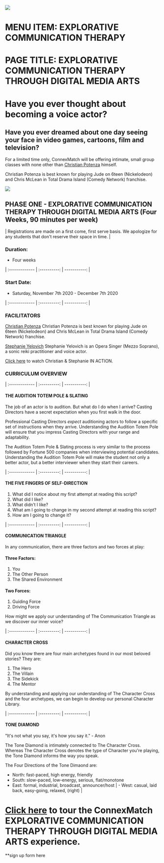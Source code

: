 <html>
<head></head>

<body>

<img src = "https://theseeker.ca/wp-content/uploads/2017/04/CAPE-012-Christian-Potenza.jpg">

# MENU ITEM: EXPLORATIVE COMMUNICATION THERAPY
# PAGE TITLE: EXPLORATIVE COMMUNICATION THERAPY THROUGH DIGITAL MEDIA ARTS

# Have you ever thought about becoming a voice actor?

## Have you ever dreamed about one day seeing your face in video games, cartoons, film and television?

For a limited time only, ConnexMatch will be offering intimate, small group classes with none other than [Christian Potenza](https://youtu.be/WmtTnG1B2Qg) himself.

Christian Potenza is best known for playing Jude on 6teen (Nickelodeon) and Chris McLean in Total Drama Island (Comedy Network) franchise.

<img src = "https://m.media-amazon.com/images/M/MV5BMTYyNDA4ODgwNl5BMl5BanBnXkFtZTgwNzQ4MTYxNzE@._V1_SY1000_CR0,0,1501,1000_AL_.jpg">


## PHASE ONE - EXPLORATIVE COMMUNICATION THERAPY THROUGH DIGITAL MEDIA ARTS (Four Weeks, 90 minutes per week)

| Registrations are made on a first come, first serve basis. We apologize for any students that don't reserve their space in time. |


### Duration: 
- Four weeks

| :------------- | :----------: | -----------: |

### Start Date: 
- Saturday, November 7th 2020 - December 7th 2020

| :------------- | :----------: | -----------: |

### FACILITATORS

[Christian Potenza](https://www.imdb.com/name/nm0693066/)
Christian Potenza is best known for playing Jude on 6teen (Nickelodeon) and Chris McLean in Total Drama Island (Comedy Network) franchise.

[Stephanie Yelovich](https://www.facebook.com/watch/?v=594976971371259)
Stephanie Yelovich is an Opera Singer (Mezzo Soprano), a sonic reiki practitioner and voice actor.

[Click here](https://www.facebook.com/watch/?v=3038585346220366) to watch Christian & Stephanie IN ACTION.


### CURRICULUM OVERVIEW

| :------------- | :----------: | -----------: |

#### THE AUDITION TOTEM POLE & SLATING

The job of an actor is to audition. But what do I do when I arrive? Casting Directors have a secret expectation when you first walk in the door.

Professional Casting Directors *expect* auditioning actors to follow a specific set of instructions when they arrive. Understanding the Audition Totem Pole will ensure that you impress Casting Directors with your range and adaptability.

The Audition Totem Pole & Slating process is very similar to the process followed by Fortune 500 companies when interviewing potential candidates. Understanding the Audition Totem Pole will make the student not only a better actor, but a better interviewer when they start their careers.

| :------------- | :----------: | -----------: |

#### THE FIVE FINGERS OF SELF-DIRECTION

1. What did I notice about my first attempt at reading this script? 
2. What did I like? 
3. What didn’t I like? 
4. What am I going to change in my second attempt at reading this script?
5. How am I going to change it?

| :------------- | :----------: | -----------: |

#### COMMUNICATION TRIANGLE

In any communication, there are three factors and two forces at play:

#### Three Factors:

1. You
2. The Other Person
3. The Shared Environment

#### Two Forces: 

1. Guiding Force
2. Driving Force

How might we apply our understanding of The Communication Triangle as we discover our inner voice?

| :------------- | :----------: | -----------: |

#### CHARACTER CROSS

Did you know there are four main archetypes found in our most beloved stories? They are:

1. The Hero
2. The Villain
3. The Sidekick
4. The Mentor

By understanding and applying our understanding of The Character Cross and the four archetypes, we can begin to develop our personal Character Library.

| :------------- | :----------: | -----------: |

#### TONE DIAMOND

"It's not what you say, it's how you say it." - Anon

The Tone Diamond is intimately connected to The Character Cross. Whereas The Character Cross denotes the type of Character you're playing, the Tone Diamond informs the way you speak.

The Four Directions of the Tone Dimaond are:
- North: fast-paced, high energy, friendly
- South: slow-paced, low-energy, serious, flat/monotone
- East: formal, industrial, broadcast, announcer/host
| - West: casual, laid back, easy-going, relaxed, (right) |


# [Click here](https://youtu.be/SejB4Ortfwg) to tour the ConnexMatch EXPLORATIVE COMMUNICATION THERAPY THROUGH DIGITAL MEDIA ARTS experience.

**sign up form here
</BODY>
</html>
